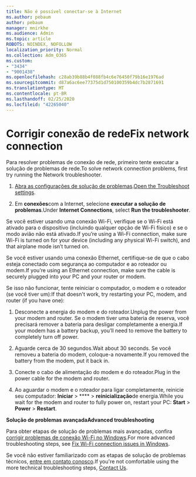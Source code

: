 ```yaml
---
title: Não é possível conectar-se à Internet
ms.author: pebaum
author: pebaum
manager: mnirkhe
ms.audience: Admin
ms.topic: article
ROBOTS: NOINDEX, NOFOLLOW
localization_priority: Normal
ms.collection: Adm_O365
ms.custom:
- "3434"
- "9001438"
ms.openlocfilehash: c28ab39b88b4f088fb4c6e76450f79b16e1976ad
ms.sourcegitcommit: d87a6ac6ee77375d1d750100359b4dc7b2871691
ms.translationtype: MT
ms.contentlocale: pt-BR
ms.lasthandoff: 02/25/2020
ms.locfileid: "42265040"
---
```

# <a name="fix-network-connection"></a><span data-ttu-id="64a42-102">Corrigir conexão de rede</span><span class="sxs-lookup"><span data-stu-id="64a42-102">Fix network connection</span></span>

<span data-ttu-id="64a42-103">Para resolver problemas de conexão de rede, primeiro tente executar a solução de problemas de rede.</span><span class="sxs-lookup"><span data-stu-id="64a42-103">To solve network connection problems, first try running the Network troubleshooter.</span></span> 

1. <span data-ttu-id="64a42-104">[Abra as configurações de solução de problemas](ms-settings:troubleshoot).</span><span class="sxs-lookup"><span data-stu-id="64a42-104">[Open the Troubleshoot settings](ms-settings:troubleshoot).</span></span>

2. <span data-ttu-id="64a42-105">Em **conexões**com a Internet, selecione **executar a solução de problemas**.</span><span class="sxs-lookup"><span data-stu-id="64a42-105">Under **Internet Connections**, select **Run the troubleshooter**.</span></span>

<span data-ttu-id="64a42-106">Se você estiver usando uma conexão Wi-Fi, verifique se o Wi-Fi está ativado para o dispositivo (incluindo qualquer opção de Wi-Fi físico) e se o modo avião não está ativado.</span><span class="sxs-lookup"><span data-stu-id="64a42-106">If you’re using a Wi-Fi connection, make sure Wi-Fi is turned on for your device (including any physical Wi-Fi switch), and that airplane mode isn’t turned on.</span></span>

<span data-ttu-id="64a42-107">Se você estiver usando uma conexão Ethernet, certifique-se de que o cabo esteja conectado com segurança ao computador e ao roteador ou modem.</span><span class="sxs-lookup"><span data-stu-id="64a42-107">If you’re using an Ethernet connection, make sure the cable is securely plugged into your PC and your router or modem.</span></span>

<span data-ttu-id="64a42-108">Se isso não funcionar, tente reiniciar o computador, o modem e o roteador (se você tiver um):</span><span class="sxs-lookup"><span data-stu-id="64a42-108">If that doesn't work, try restarting your PC, modem, and router (if you have one):</span></span>

1. <span data-ttu-id="64a42-109">Desconecte a energia do modem e do roteador.</span><span class="sxs-lookup"><span data-stu-id="64a42-109">Unplug the power from your modem and router.</span></span> <span data-ttu-id="64a42-110">Se o modem tiver uma bateria de reserva, você precisará remover a bateria para desligar completamente a energia.</span><span class="sxs-lookup"><span data-stu-id="64a42-110">If your modem has a battery backup, you’ll need to remove the battery to completely turn off power.</span></span>

2. <span data-ttu-id="64a42-111">Aguarde cerca de 30 segundos.</span><span class="sxs-lookup"><span data-stu-id="64a42-111">Wait about 30 seconds.</span></span> <span data-ttu-id="64a42-112">Se você removeu a bateria do modem, coloque-a novamente.</span><span class="sxs-lookup"><span data-stu-id="64a42-112">If you removed the battery from the modem, put it back in.</span></span>

3. <span data-ttu-id="64a42-113">Conecte o cabo de alimentação do modem e do roteador.</span><span class="sxs-lookup"><span data-stu-id="64a42-113">Plug in the power cable for the modem and router.</span></span>

4. <span data-ttu-id="64a42-114">Ao aguardar o modem e o roteador para ligar completamente, reinicie seu computador: **Iniciar** > \*\*\*\* > **reinicialização**de energia.</span><span class="sxs-lookup"><span data-stu-id="64a42-114">While you wait for the modem and router to fully power on, restart your PC: **Start** > **Power** > **Restart**.</span></span>

<span data-ttu-id="64a42-115">**Solução de problemas avançada**</span><span class="sxs-lookup"><span data-stu-id="64a42-115">**Advanced troubleshooting**</span></span>

<span data-ttu-id="64a42-116">Para obter etapas de solução de problemas mais avançadas, confira [corrigir problemas de conexão Wi-Fi no Windows](https://support.microsoft.com/help/10741?ocid=SMC10741%2F).</span><span class="sxs-lookup"><span data-stu-id="64a42-116">For more advanced troubleshooting steps, see [Fix Wi-Fi connection issues in Windows](https://support.microsoft.com/help/10741?ocid=SMC10741%2F).</span></span> 

<span data-ttu-id="64a42-117">Se você não estiver familiarizado com as etapas de solução de problemas técnicos, [entre em contato conosco](https://support.microsoft.com/contactus).</span><span class="sxs-lookup"><span data-stu-id="64a42-117">If you're not comfortable using the more technical troubleshooting steps, [Contact Us](https://support.microsoft.com/contactus).</span></span>
